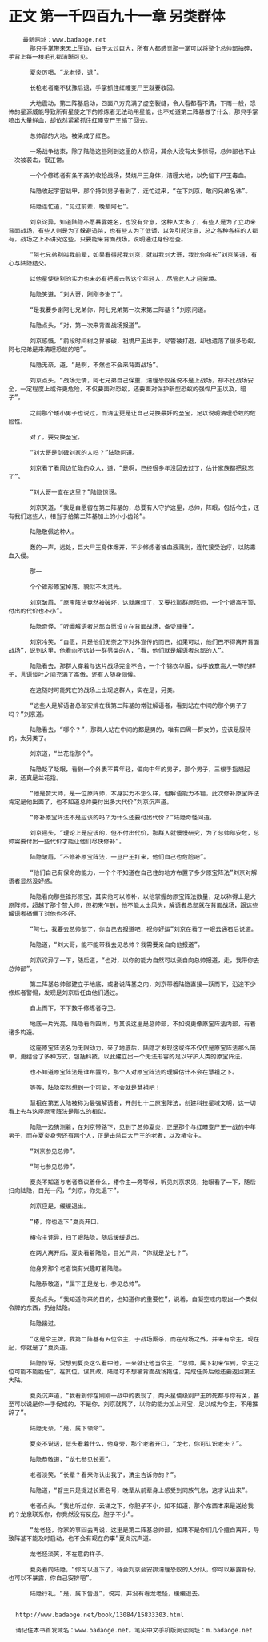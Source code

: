 # 正文 第一千四百九十一章 另类群体
        最新网址：www.badaoge.net
          那只手掌带来无上压迫，由于太过巨大，所有人都感觉那一掌可以将整个总帅部拍碎，手背上每一根毛孔都清晰可见。
      
          夏炎厉喝，“龙老怪，退”。
      
          长枪老者毫不犹豫后退，手掌抓住红瞳变尸王就要收回。
      
          大地震动，第二阵基启动，四面八方充满了虚空裂缝，令人看都看不清，下雨一般，恐怖的星源威能导致所有星使之下的修炼者无法动用星能，也不知道第二阵基做了什么，那只手掌喷出大量鲜血，却依然紧紧抓住红瞳变尸王缩了回去。
      
          总帅部的大地，被染成了红色。
      
          一场战争结束，除了陆隐这些刚到这里的人惊讶，其余人没有太多惊讶，总帅部也不止一次被袭击，很正常。
      
          一个个修炼者有条不紊的收拾战场，焚烧尸王身体，清理大地，以免留下尸王毒血。
      
          陆隐收起宇宙战甲，那个持剑男子看到了，连忙过来，“在下刘京，敢问兄弟名讳”。
      
          陆隐连忙道，“见过前辈，晚辈阿七”。
      
          刘京诧异，知道陆隐不愿暴露姓名，也没有介意，这种人太多了，有些人是为了立功来背面战场，有些人则是为了躲避追杀，也有些人为了低调，以免引起注意，总之各种各样的人都有，战场之上不讲究这些，只要能来背面战场，说明通过身份检查。
      
          “阿七兄弟别叫我前辈，如果看得起我刘京，就叫我刘大哥，我比你年长”刘京笑道，有心与陆隐结交。
      
          以他星使级别的实力也未必有把握击败这个年轻人，尽管此人才启蒙境。
      
          陆隐笑道，“刘大哥，刚刚多谢了”。
      
          “是我要多谢阿七兄弟你，阿七兄弟第一次来第二阵基？”刘京问道。
      
          陆隐点头，“对，第一次来背面战场报道”。
      
          刘京感慨，“前段时间树之界被破，祖境尸王出手，尽管被打退，却也遗落了很多恐蚁，阿七兄弟是来清理恐蚁的吧”。
      
          陆隐无奈，道，“是啊，不然也不会来背面战场”。
      
          刘京点头，“战场无情，阿七兄弟自己保重，清理恐蚁虽说不是上战场，却不比战场安全，一定程度上或许更危险，不仅要面对恐蚁，还要面对保护新型恐蚁的强悍尸王以及，暗子”。
      
          之前那个矮小男子也说过，而清尘更是让自己兑换最好的至宝，足以说明清理恐蚁的危险性。
      
          对了，要兑换至宝。
      
          “刘大哥是剑碑刘家的人吗？”陆隐问道。
      
          刘京看了看周边忙碌的众人，道，“是啊，已经很多年没回去过了，估计家族都把我忘了”。
      
          “刘大哥一直在这里？”陆隐惊讶。
      
          刘京笑道，“我是自愿留在第二阵基的，总要有人守护这里，总帅，阵眼，包括令主，还有我们这些人，相当于给第二阵基加上的小小齿轮”。
      
          陆隐敬佩这种人。
      
          轰的一声，远处，巨大尸王身体爆开，不少修炼者被血液溅到，连忙接受治疗，以防毒血入侵。
      
          那一
      
          个个锥形原宝掉落，貌似不太灵光。
      
          刘京皱眉，“原宝阵法竟然被破坏，这就麻烦了，又要找那群原阵师，一个个眼高于顶，付出的代价也不小”。
      
          陆隐奇怪，“听闻解语者总部自愿设立在背面战场，备受尊重”。
      
          刘京冷笑，“自愿，只是他们无奈之下对外宣传的而已，如果可以，他们巴不得离开背面战场”，说到这里，他看向不远处一群另类的人，“看，他们就是解语者总部的人”。
      
          陆隐看去，那群人穿着与这片战场完全不合，一个个锦衣华服，似乎故意高人一等的样子，言语谈吐之间充满了高傲，还有人随身伺候。
      
          在这随时可能死亡的战场上出现这群人，实在是，另类。
      
          “这些人是解语者总部安排在我第二阵基的常驻解语者，看到站在中间的那个男子了吗？”刘京道。
      
          陆隐看去，“哪个？”，那群人站在中间的都是男的，唯有四周一群女的，应该是服侍的，太另类了。
      
          刘京道，“兰花指那个”。
      
          陆隐眨了眨眼，看到一个外表不算年轻，偏向中年的男子，那个男子，三根手指翘起来，还真是兰花指。
      
          “他是赞大师，是一位原阵师，本身实力不怎么样，但解语能力不错，此次修补原宝阵法肯定是他出面了，也不知道总帅要付出多大代价”刘京沉声道。
      
          “修补原宝阵法不是应该的吗？为什么还要付出代价？”陆隐奇怪问道。
      
          刘京摇头，“理论上是应该的，但不付出代价，那群人就慢慢研究，为了总帅部安危，总帅需要付出一些代价才能让他们尽快修补”。
      
          陆隐皱眉，“不修补原宝阵法，一旦尸王打来，他们自己也危险吧”。
      
          “他们自己有保命的能力，一个个不知道在自己住的地方布置了多少原宝阵法”刘京对解语者显然没好感。
      
          陆隐看向那些锥形原宝，其实他可以修补，以他掌握的原宝阵法数量，足以称得上是大原阵师，超越了那个赞大师，但初来乍到，他不能太出风头，解语者总部就在背面战场，跟这些解语者搞僵了对他也不好。
      
          “阿七，我要去总帅部了，你自己去报道吧，祝你好运”刘京在看了一眼云通石后说道。
      
          陆隐道，“刘大哥，能不能带我去见总帅？我需要亲自向他报道”。
      
          刘京诧异了一下，随后道，“也对，以你的能力自然可以亲自向总帅报道，走，我带你去总帅部”。
      
          第二阵基总帅部建立于地底，或者说阵基之内，刘京带着陆隐直接一跃而下，沿途不少修炼者警惕，发现是刘京后任由他们通过。
      
          自上而下，不下数千修炼者守卫。
      
          地底一片光亮，陆隐看向四周，与其说这里是总帅部，不如说更像原宝阵法内部，有着诸多构造。
      
          这座原宝阵法名为无限动力，来了地底后，陆隐才发现这或许不仅仅是原宝阵法那么简单，更结合了多种方式，包括科技，以此建立出一个无法形容的足以守护人类的原宝阵法。
      
          也不知道原宝阵法是谁布置的，那个人对原宝阵法的理解估计不会在慧祖之下。
      
          等等，陆隐突然想到一个可能，不会就是慧祖吧！
      
          慧祖在第五大陆被称为最强解语者，开创七十二原宝阵法，创建科技星域文明，这一切看上去与这座原宝阵法是那么的相似。
      
          陆隐一边猜测着，在刘京带路下，见到了总帅夏炎，正是那个与红瞳变尸王一战的中年男子，而在夏炎身旁还有两个人，正是击杀巨大尸王的老者，以及椿令主。
      
          “刘京参见总帅”。
      
          “阿七参见总帅”。
      
          夏炎不知道与老者商议着什么，椿令主一旁等候，听见刘京求见，抬眼看了一下，随后扫向陆隐，目光一闪，“刘京，你先退下”。
      
          刘京应是，缓缓退出。
      
          “椿，你也退下”夏炎开口。
      
          椿令主诧异，扫了眼陆隐，随后缓缓退出。
      
          在两人离开后，夏炎看着陆隐，目光严肃，“你就是龙七？”。
      
          他身旁那个老者饶有兴趣盯着陆隐。
      
          陆隐恭敬道，“属下正是龙七，参见总帅”。
      
          夏炎点头，“我知道你来的目的，也知道你的重要性”，说着，自凝空戒内取出一个类似令牌的东西，扔给陆隐。
      
          陆隐接过。
      
          “这是令主牌，我第二阵基有五位令主，于战场厮杀，而在战场之外，并未有令主，现在起，你就是了”夏炎道。
      
          陆隐惊讶，没想到夏炎这么看中他，一来就让他当令主，“总帅，属下初来乍到，令主之位可能不能胜任”，在其位，谋其政，陆隐可不想被背面战场拖住，完成任务后他还要返回第五大陆。
      
          夏炎沉声道，“我看到你在刚刚一战中的表现了，两头星使级别尸王的死都与你有关，甚至可以说是你一手促成的，不是你，刘京就死了，以你的能力加上异宝，足以成为令主，不用推辞了”。
      
          陆隐无奈，“是，属下领命”。
      
          夏炎不说话，低头看着什么，他身旁，那个老者开口，“龙七，你可认识老夫？”。
      
          陆隐恭敬道，“龙七参见长辈”。
      
          老者淡笑，“长辈？看来你认出我了，清尘告诉你的？”。
      
          陆隐道，“督主只是提过长辈名号，晚辈从前辈身上感受到同族气息，这才认出来”。
      
          老者点头，“我也听过你，云梯之下，你胆子不小，知不知道，那个东西本来是送给我的？龙泉联系你，你竟然没有反应，胆子不小”。
      
          “龙老怪，你家的事回去再说，这里是第二阵基总帅部，如果不是你们几个擅自离开，导致阵基不能及时启动，也不会有现在的事”夏炎沉声道。
      
          龙老怪淡笑，不在意的样子。
      
          夏炎看向陆隐，“你可以退下了，待会刘京会安排清理恐蚁的人分队，你可以暴露身份，也可以不暴露，你自己安排吧”。
      
          陆隐行礼，“是，属下告退”，说完，并没有看龙老怪，缓缓退去。
      
      
      http://www.badaoge.net/book/13084/15833303.html
      
      请记住本书首发域名：www.badaoge.net。笔尖中文手机版阅读网址：m.badaoge.net